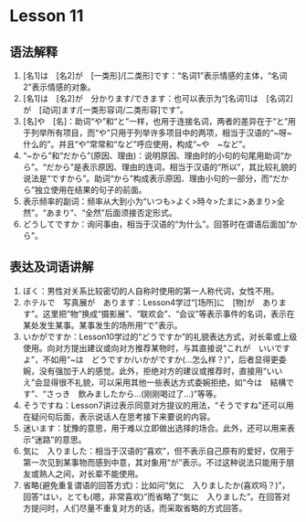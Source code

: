 # Lesson 11
## 语法解释
1. [名1]は　[名2]が　[一类形]/[二类形]です：“名词1”表示情感的主体，“名词2”表示情感的对象。
2. [名1]は　[名2]が　分かります/できます：也可以表示为“[名词1]は　[名词2]が　[动词]ます/[一类形容词/二类形容]です”。
3. [名]や　[名]：助词“や”和“と”一样，也用于连接名词，两者的差异在于“と”用于列举所有项目，而“や”只用于列举许多项目中的两项，相当于汉语的“~呀~什么的”。并且“や”常常和“など”呼应使用，构成“~や　~など”。
4. “~から”和“だから”(原因、理由)：说明原因、理由时的小句的句尾用助词“から”。“だから”是表示原因、理由的连词，相当于汉语的“所以”，其比较礼貌的说法是“ですから”。助词“から”构成表示原因、理由小句的一部分，而“だから”独立使用在结果的句子的前面。
5. 表示频率的副词：频率从大到小为“いつも>よく>時々>たまに>あまり>全然”。“あまり”、“全然”后面须接否定形式。
6. どうしてですか：询问事由，相当于汉语的“为什么”。回答时在谓语后面加“から”。

## 表达及词语讲解
1. ぼく：男性对关系比较密切的人自称时使用的第一人称代词，女性不用。
2. ホテルで　写真展が　あります：Lesson4学过“[场所]に　[物]が　あります”。这里把“物”换成“摄影展”、“联欢会”、“会议”等表示事件的名词，表示在某处发生某事。某事发生的场所用“で”表示。
3. いかがですか：Lesson10学过的“どうですか”的礼貌表达方式，对长辈或上级使用。向对方提出建议或向对方推荐某物时，与其直接说“これが　いいですよ”，不如用“~は　どうですか/いかがですか(...怎么样？)”，后者显得更委婉，没有强加于人的感觉。此外，拒绝对方的建议或推荐时，直接用“いいえ”会显得很不礼貌，可以采用其他一些表达方式委婉拒绝，如“今は　結構です”、“さっき　飲みましたから...(刚刚喝过了...)”等等。
4. そうですね：Lesson7讲过表示同意对方提议的用法，“そうですね”还可以用在疑问句后面，表示说话人在思考接下来要说的内容。
5. 迷います：犹豫的意思，用于难以立即做出选择的场合。此外，还可以用来表示“迷路”的意思。
6. 気に　入りました：相当于汉语的“喜欢”，但不表示自己原有的爱好，仅用于第一次见到某事物而感到中意，其对象用“が”表示。不过这种说法只能用于朋友或熟人之间，对长辈不能使用。
7. 省略(避免重复谓语的回答方式)：比如问“気に　入りましたか(喜欢吗？)”，回答“はい，とても(嗯，非常喜欢)”而省略了“気に　入りました”。在回答对方提问时，人们尽量不重复对方的话，而采取省略的方式回答。


